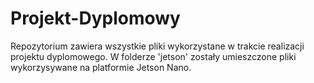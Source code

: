 # Projekt-Dyplomowy
Repozytorium zawiera wszystkie pliki wykorzystane w trakcie realizacji projektu dyplomowego.
W folderze 'jetson' zostały umieszczone pliki wykorzysywane na platformie Jetson Nano.
